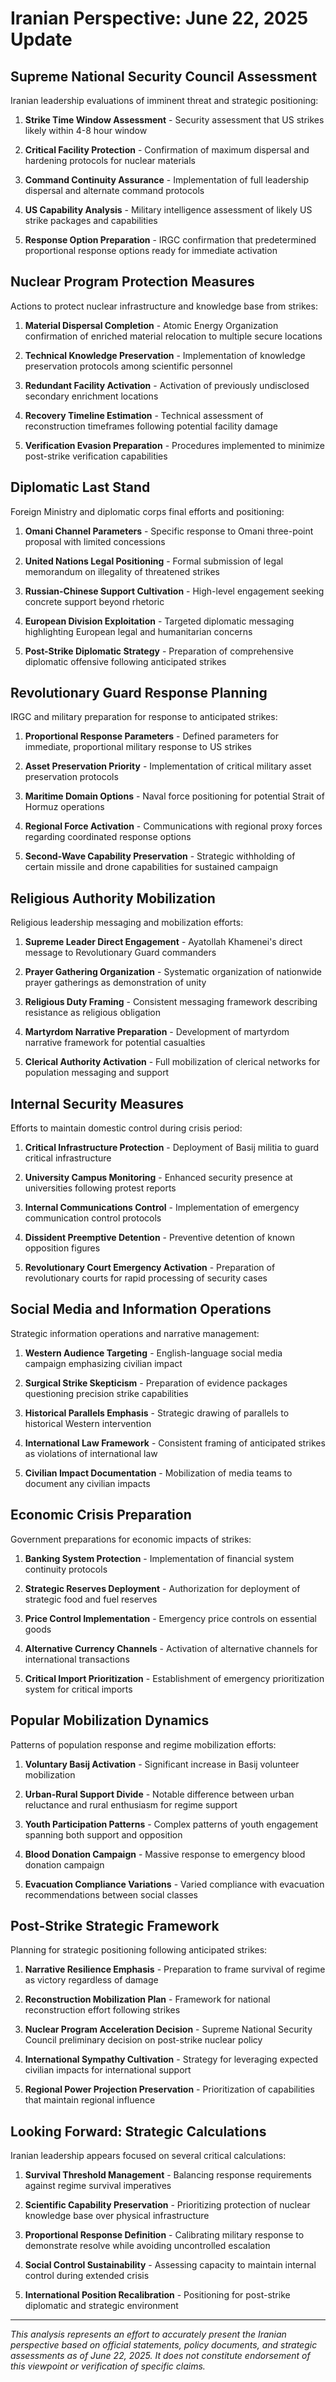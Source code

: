 # Iranian Perspective: June 22, 2025 Update

## Supreme National Security Council Assessment

Iranian leadership evaluations of imminent threat and strategic positioning:

1. **Strike Time Window Assessment** - Security assessment that US strikes likely within 4-8 hour window

2. **Critical Facility Protection** - Confirmation of maximum dispersal and hardening protocols for nuclear materials

3. **Command Continuity Assurance** - Implementation of full leadership dispersal and alternate command protocols

4. **US Capability Analysis** - Military intelligence assessment of likely US strike packages and capabilities

5. **Response Option Preparation** - IRGC confirmation that predetermined proportional response options ready for immediate activation

## Nuclear Program Protection Measures

Actions to protect nuclear infrastructure and knowledge base from strikes:

1. **Material Dispersal Completion** - Atomic Energy Organization confirmation of enriched material relocation to multiple secure locations

2. **Technical Knowledge Preservation** - Implementation of knowledge preservation protocols among scientific personnel

3. **Redundant Facility Activation** - Activation of previously undisclosed secondary enrichment locations

4. **Recovery Timeline Estimation** - Technical assessment of reconstruction timeframes following potential facility damage

5. **Verification Evasion Preparation** - Procedures implemented to minimize post-strike verification capabilities

## Diplomatic Last Stand

Foreign Ministry and diplomatic corps final efforts and positioning:

1. **Omani Channel Parameters** - Specific response to Omani three-point proposal with limited concessions

2. **United Nations Legal Positioning** - Formal submission of legal memorandum on illegality of threatened strikes

3. **Russian-Chinese Support Cultivation** - High-level engagement seeking concrete support beyond rhetoric

4. **European Division Exploitation** - Targeted diplomatic messaging highlighting European legal and humanitarian concerns

5. **Post-Strike Diplomatic Strategy** - Preparation of comprehensive diplomatic offensive following anticipated strikes

## Revolutionary Guard Response Planning

IRGC and military preparation for response to anticipated strikes:

1. **Proportional Response Parameters** - Defined parameters for immediate, proportional military response to US strikes

2. **Asset Preservation Priority** - Implementation of critical military asset preservation protocols

3. **Maritime Domain Options** - Naval force positioning for potential Strait of Hormuz operations

4. **Regional Force Activation** - Communications with regional proxy forces regarding coordinated response options

5. **Second-Wave Capability Preservation** - Strategic withholding of certain missile and drone capabilities for sustained campaign

## Religious Authority Mobilization

Religious leadership messaging and mobilization efforts:

1. **Supreme Leader Direct Engagement** - Ayatollah Khamenei's direct message to Revolutionary Guard commanders

2. **Prayer Gathering Organization** - Systematic organization of nationwide prayer gatherings as demonstration of unity

3. **Religious Duty Framing** - Consistent messaging framework describing resistance as religious obligation

4. **Martyrdom Narrative Preparation** - Development of martyrdom narrative framework for potential casualties

5. **Clerical Authority Activation** - Full mobilization of clerical networks for population messaging and support

## Internal Security Measures

Efforts to maintain domestic control during crisis period:

1. **Critical Infrastructure Protection** - Deployment of Basij militia to guard critical infrastructure

2. **University Campus Monitoring** - Enhanced security presence at universities following protest reports

3. **Internal Communications Control** - Implementation of emergency communication control protocols

4. **Dissident Preemptive Detention** - Preventive detention of known opposition figures

5. **Revolutionary Court Emergency Activation** - Preparation of revolutionary courts for rapid processing of security cases

## Social Media and Information Operations

Strategic information operations and narrative management:

1. **Western Audience Targeting** - English-language social media campaign emphasizing civilian impact

2. **Surgical Strike Skepticism** - Preparation of evidence packages questioning precision strike capabilities

3. **Historical Parallels Emphasis** - Strategic drawing of parallels to historical Western intervention

4. **International Law Framework** - Consistent framing of anticipated strikes as violations of international law

5. **Civilian Impact Documentation** - Mobilization of media teams to document any civilian impacts

## Economic Crisis Preparation

Government preparations for economic impacts of strikes:

1. **Banking System Protection** - Implementation of financial system continuity protocols

2. **Strategic Reserves Deployment** - Authorization for deployment of strategic food and fuel reserves

3. **Price Control Implementation** - Emergency price controls on essential goods

4. **Alternative Currency Channels** - Activation of alternative channels for international transactions

5. **Critical Import Prioritization** - Establishment of emergency prioritization system for critical imports

## Popular Mobilization Dynamics

Patterns of population response and regime mobilization efforts:

1. **Voluntary Basij Activation** - Significant increase in Basij volunteer mobilization

2. **Urban-Rural Support Divide** - Notable difference between urban reluctance and rural enthusiasm for regime support

3. **Youth Participation Patterns** - Complex patterns of youth engagement spanning both support and opposition

4. **Blood Donation Campaign** - Massive response to emergency blood donation campaign

5. **Evacuation Compliance Variations** - Varied compliance with evacuation recommendations between social classes

## Post-Strike Strategic Framework

Planning for strategic positioning following anticipated strikes:

1. **Narrative Resilience Emphasis** - Preparation to frame survival of regime as victory regardless of damage

2. **Reconstruction Mobilization Plan** - Framework for national reconstruction effort following strikes

3. **Nuclear Program Acceleration Decision** - Supreme National Security Council preliminary decision on post-strike nuclear policy

4. **International Sympathy Cultivation** - Strategy for leveraging expected civilian impacts for international support

5. **Regional Power Projection Preservation** - Prioritization of capabilities that maintain regional influence

## Looking Forward: Strategic Calculations

Iranian leadership appears focused on several critical calculations:

1. **Survival Threshold Management** - Balancing response requirements against regime survival imperatives

2. **Scientific Capability Preservation** - Prioritizing protection of nuclear knowledge base over physical infrastructure

3. **Proportional Response Definition** - Calibrating military response to demonstrate resolve while avoiding uncontrolled escalation

4. **Social Control Sustainability** - Assessing capacity to maintain internal control during extended crisis

5. **International Position Recalibration** - Positioning for post-strike diplomatic and strategic environment

---

*This analysis represents an effort to accurately present the Iranian perspective based on official statements, policy documents, and strategic assessments as of June 22, 2025. It does not constitute endorsement of this viewpoint or verification of specific claims.*